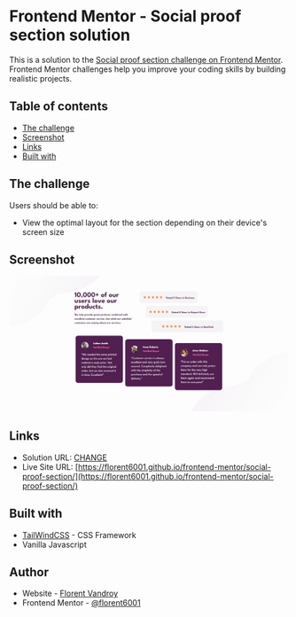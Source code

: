 # Frontend Mentor - Social proof section solution

This is a solution to the [Social proof section challenge on Frontend Mentor](https://www.frontendmentor.io/challenges/social-proof-section-6e0qTv_bA). Frontend Mentor challenges help you improve your coding skills by building realistic projects. 

## Table of contents

- [The challenge](#the-challenge)
- [Screenshot](#screenshot)
- [Links](#links)
- [Built with](#built-with)


## The challenge

Users should be able to:

- View the optimal layout for the section depending on their device's screen size

## Screenshot

![](./screenshot.jpg)


## Links

- Solution URL: [CHANGE](CHANGE)
- Live Site URL: [https://florent6001.github.io/frontend-mentor/social-proof-section/](https://florent6001.github.io/frontend-mentor/social-proof-section/)

## Built with

- [TailWindCSS](https://tailwindcss.com/) - CSS Framework
- Vanilla Javascript


## Author

- Website - [Florent Vandroy](https://www.florent-vandroy.fr)
- Frontend Mentor - [@florent6001](https://www.frontendmentor.io/profile/florent6001)